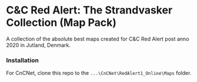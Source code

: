 # C&C Red Alert: The Strandvasker Collection (Map Pack)
A collection of the absolute best maps created for C&C Red Alert post anno 2020 in Jutland, Denmark.<br>

### Installation
For CnCNet, clone this repo to the `...\CnCNet\RedAlert1_Online\Maps` folder.<br><br>

